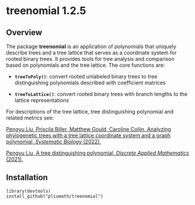 
# treenomial 1.2.5

## Overview

The package **treenomial** is an application of polynomials that
uniquely describe trees and a tree lattice that serves as a coordinate system for rooted binary trees. It provides tools for tree analysis and
comparison based on polynomials and the tree lattice. The core functions are:

  - **`treeToPoly()`**: convert rooted unlabeled binary trees to tree
    distinguishing polynomials described with coefficient matrices

  - **`treeToLattice()`**: convert rooted binary trees with branch lengths 
    to the lattice representations

For descriptions of the tree lattice, tree distinguishing polynomial and related metrics see:

[Pengyu Liu, Priscila Biller, Matthew Gould, Caroline Colijn, Analyzing phylogenetic trees with a tree lattice coordinate system and a graph polynomial, *Systematic Biology* (2022).](https://doi.org/10.1093/sysbio/syac008)

[Pengyu Liu, A tree distinguishing polynomial, *Discrete Applied Mathematics* (2021).](https://doi.org/10.1016/j.dam.2020.08.019)

## Installation

    library(devtools)
    install_github("pliumath/treenomial")
